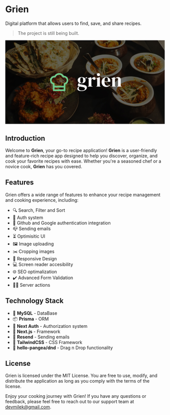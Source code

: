# Grien

Digital platform that allows users to find, save, and share recipes.

> The project is still being built.

![](https://raw.githubusercontent.com/devmilek/grief/main/app/opengraph-image.jpg)

## Introduction

Welcome to **Grien**, your go-to recipe application! **Grien** is a user-friendly and feature-rich recipe app designed to help you discover, organize, and cook your favorite recipes with ease. Whether you're a seasoned chef or a novice cook, **Grien** has you covered.

## Features

Grien offers a wide range of features to enhance your recipe management and cooking experience, including:

- 🔍 Search, Filter and Sort
- 🔐 Auth system
- 👥 Github and Google authentication integration
- 📪 Sending emails
- ⏳️ Optimisitic UI
- 🖼 Image uploading
- ✂️ Cropping images
- 📱 Responsive Design
- 💻 Screen reader accesibility
- 🌐 SEO optimalization
- ✔️ Advanced Form Validation
- 🧑‍💻️ Server actions

## Technology Stack

- 💾 **MySQL** - DataBase
- 📦 **Prisma** - ORM
- 🔐 **Next Auth** - Authorization system
- 🧩 **Next.js** - Framework
- 📩 **Resend** - Sending emails
- 💨 **TailwindCSS** - CSS Framework
- 🤚 **hello-pangea/dnd** - Drag n Drop functionality

## License

Grien is licensed under the MIT License. You are free to use, modify, and distribute the application as long as you comply with the terms of the license.

Enjoy your cooking journey with Grien! If you have any questions or feedback, please feel free to reach out to our support team at devmilek@gmail.com.
